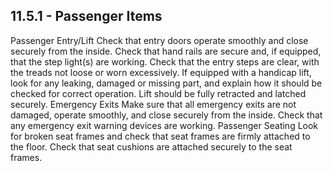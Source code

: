 ## 11.5.1 - Passenger Items
Passenger Entry/Lift Check that entry doors operate smoothly and close securely from the inside.
Check that hand rails are secure and, if equipped, that the step light(s) are working. Check that the entry steps are clear, with the treads not loose or worn excessively. If equipped with a handicap lift, look for any leaking, damaged or missing part, and explain how it should be checked for correct operation.
Lift should be fully retracted and latched securely.
Emergency Exits Make sure that all emergency exits are not damaged, operate smoothly, and close securely from the inside. Check that any emergency exit warning devices are working.
Passenger Seating Look for broken seat frames and check that seat frames are firmly attached to the floor. Check that seat cushions are attached securely to the seat frames.